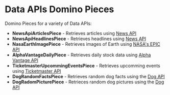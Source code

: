 # Data APIs Domino Pieces

Domino Pieces for a variety of Data APIs:

- **NewsApiArticlesPiece** - Retrieves articles using [News API](https://newsapi.org)
- **NewsApiHeadlinesPiece** - Retrieves headlines using [News API](https://newsapi.org/)
- **NasaEarthImagePiece** - Retrieves images of Earth using [NASA's EPIC API](https://epic.gsfc.nasa.gov/about/api)
- **AlphaVantageDailyPiece** - Retrieves daily stock data using [Alpha Vantage API](https://www.alphavantage.co)
- **TicketmasterUpcommingEventsPiece** - Retrieves upcomming events using [Ticketmaster API](https://developer.ticketmaster.com/products-and-docs/apis/discovery-api/v2/)
- **DogRandomFactsPiece** - Retrieves random dog facts using the [Dog API](https://dog-api.kinduff.com/api/facts)
- **DogRadomPicturePiece** - Retrieces random dog pictures using the [Dog API](https://dog.ceo/dog-api/)
